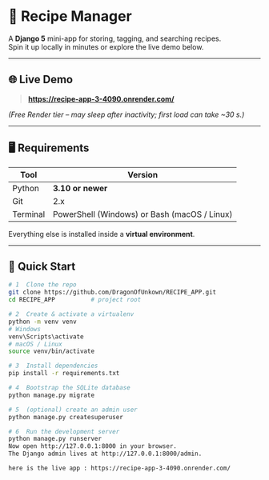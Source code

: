 # 🍳 Recipe Manager

A **Django 5** mini-app for storing, tagging, and searching recipes.  
Spin it up locally in minutes or explore the live demo below.

---

## 🌐 Live Demo

> **https://recipe-app-3-4090.onrender.com/**

*(Free Render tier – may sleep after inactivity; first load can take ~30 s.)*

---

## 🖥️ Requirements

| Tool | Version |
|------|---------|
| Python | **3.10 or newer** |
| Git | 2.x |
| Terminal | PowerShell (Windows) or Bash (macOS / Linux) |

Everything else is installed inside a **virtual environment**.

---

## 🚀 Quick Start

```bash
# 1  Clone the repo
git clone https://github.com/DragonOfUnkown/RECIPE_APP.git
cd RECIPE_APP          # project root

# 2  Create & activate a virtualenv
python -m venv venv
# Windows
venv\Scripts\activate
# macOS / Linux
source venv/bin/activate

# 3  Install dependencies
pip install -r requirements.txt

# 4  Bootstrap the SQLite database
python manage.py migrate

# 5  (optional) create an admin user
python manage.py createsuperuser

# 6  Run the development server
python manage.py runserver
Now open http://127.0.0.1:8000 in your browser.
The Django admin lives at http://127.0.0.1:8000/admin.

here is the live app : https://recipe-app-3-4090.onrender.com/